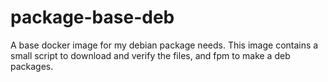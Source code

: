 # package-base-deb

A base docker image for my debian package needs. This image contains a
small script to download and verify the files, and fpm to make a deb
packages.
